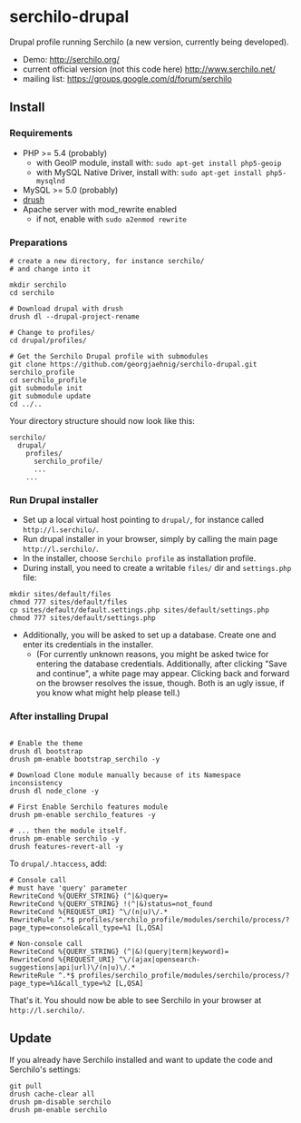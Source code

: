 # serchilo-drupal

Drupal profile running Serchilo (a new version, currently being developed).
- Demo: http://serchilo.org/
- current official version (not this code here) http://www.serchilo.net/
- mailing list: https://groups.google.com/d/forum/serchilo


## Install

### Requirements

- PHP >= 5.4 (probably)
  - with GeoIP module, install with: `sudo apt-get install php5-geoip`
  - with MySQL Native Driver, install with: `sudo apt-get install php5-mysqlnd`
- MySQL >= 5.0 (probably)
- [drush](http://drush.ws/)
- Apache server with mod_rewrite enabled
  - if not, enable with `sudo a2enmod rewrite`

### Preparations
```
# create a new directory, for instance serchilo/
# and change into it

mkdir serchilo
cd serchilo

# Download drupal with drush
drush dl --drupal-project-rename

# Change to profiles/
cd drupal/profiles/

# Get the Serchilo Drupal profile with submodules
git clone https://github.com/georgjaehnig/serchilo-drupal.git serchilo_profile
cd serchilo_profile
git submodule init
git submodule update
cd ../..

```
Your directory structure should now look like this:
```
serchilo/
  drupal/
    profiles/
      serchilo_profile/
      ...
    ...
```
### Run Drupal installer

- Set up a local virtual host pointing to `drupal/`, for instance called `http://l.serchilo/`.
- Run drupal installer in your browser, simply by calling the main page `http://l.serchilo/`.
- In the installer, choose `Serchilo profile` as installation profile.
- During install, you need to create a writable `files/` dir and `settings.php` file:
```
mkdir sites/default/files
chmod 777 sites/default/files
cp sites/default/default.settings.php sites/default/settings.php
chmod 777 sites/default/settings.php
```
- Additionally, you will be asked to set up a database. Create one and enter its credentials in the installer.
  - (For currently unknown reasons, you might be asked twice for entering the database credentials. Additionally, after clicking "Save and continue", a white page may appear. Clicking back and forward on the browser resolves the issue, though. Both is an ugly issue, if you know what might help please tell.)

### After installing Drupal
```

# Enable the theme
drush dl bootstrap
drush pm-enable bootstrap_serchilo -y

# Download Clone module manually because of its Namespace inconsistency
drush dl node_clone -y

# First Enable Serchilo features module
drush pm-enable serchilo_features -y

# ... then the module itself.
drush pm-enable serchilo -y
drush features-revert-all -y
```

To `drupal/.htaccess`, add:
```
# Console call
# must have 'query' parameter
RewriteCond %{QUERY_STRING} (^|&)query=
RewriteCond %{QUERY_STRING} !(^|&)status=not_found
RewriteCond %{REQUEST_URI} ^\/(n|u)\/.*
RewriteRule ^.*$ profiles/serchilo_profile/modules/serchilo/process/?page_type=console&call_type=%1 [L,QSA]

# Non-console call
RewriteCond %{QUERY_STRING} (^|&)(query|term|keyword)=
RewriteCond %{REQUEST_URI} ^\/(ajax|opensearch-suggestions|api|url)\/(n|u)\/.*
RewriteRule ^.*$ profiles/serchilo_profile/modules/serchilo/process/?page_type=%1&call_type=%2 [L,QSA]
```

That's it. You should now be able to see Serchilo in your browser at `http://l.serchilo/`.

## Update

If you already have Serchilo installed and want to update the code and Serchilo's settings:
```
git pull
drush cache-clear all
drush pm-disable serchilo
drush pm-enable serchilo
```
